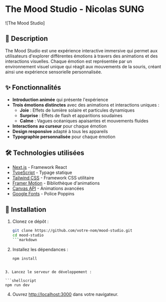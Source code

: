 # The Mood Studio - Nicolas SUNG

![The Mood Studio]

## 📝 Description

The Mood Studio est une expérience interactive immersive qui permet aux utilisateurs d'explorer différentes émotions à travers des animations et des interactions visuelles. Chaque émotion est représentée par un environnement visuel unique qui réagit aux mouvements de la souris, créant ainsi une expérience sensorielle personnalisée.

## ✨ Fonctionnalités

- **Introduction animée** qui présente l'expérience
- **Trois émotions distinctes** avec des animations et interactions uniques :
  - **Joie** : Effets de lumière solaire et particules dynamiques
  - **Surprise** : Effets de flash et apparitions soudaines
  - **Calme** : Vagues océaniques apaisantes et mouvements fluides
- **Interactions au curseur** pour chaque émotion
- **Design responsive** adapté à tous les appareils
- **Typographie personnalisée** pour chaque émotion

## 🛠️ Technologies utilisées

- [Next.js](https://nextjs.org/) - Framework React
- [TypeScript](https://www.typescriptlang.org/) - Typage statique
- [Tailwind CSS](https://tailwindcss.com/) - Framework CSS utilitaire
- [Framer Motion](https://www.framer.com/motion/) - Bibliothèque d'animations
- [Canvas API](https://developer.mozilla.org/fr/docs/Web/API/Canvas_API) - Animations avancées
- [Google Fonts](https://fonts.google.com/) - Police Poppins

## 🚀 Installation

1. Clonez ce dépôt :
   ```bash
   git clone https://github.com/votre-nom/mood-studio.git
   cd mood-studio
   ```markdown
2. Installez les dépendances :
   ```bash
   npm install
```

3. Lancez le serveur de développement :

```shellscript
npm run dev
```


4. Ouvrez [http://localhost:3000](http://localhost:3000) dans votre navigateur.

  
